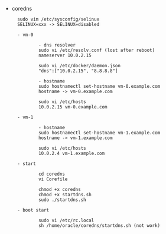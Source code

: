 

- coredns

        sudo vim /etc/sysconfig/selinux
        SELINUX=xxx -> SELINUX=disabled

        - vm-0

                - dns resolver
                sudo vi /etc/resolv.conf (lost after reboot)
                nameserver 10.0.2.15

                sudo vi /etc/docker/daemon.json
                "dns":["10.0.2.15", "8.8.8.8"]
                
                - hostname
                sudo hostnamectl set-hostname vm-0.example.com
                hostname -> vm-0.example.com

                sudo vi /etc/hosts
                10.0.2.15 vm-0.example.com

        - vm-1
        
                - hostname
                sudo hostnamectl set-hostname vm-1.example.com
                hostname -> vm-1.example.com

                sudo vi /etc/hosts
                10.0.2.4 vm-1.example.com

        - start
        
                cd coredns
                vi Corefile

                chmod +x coredns
                chmod +x startdns.sh
                sudo ./startdns.sh

        - boot start
        
                sudo vi /etc/rc.local
                sh /home/oracle/coredns/startdns.sh (not work)

